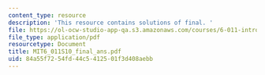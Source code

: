 ```yaml
---
content_type: resource
description: 'This resource contains solutions of final. '
file: https://ol-ocw-studio-app-qa.s3.amazonaws.com/courses/6-011-introduction-to-communication-control-and-signal-processing-spring-2010/84a55f7254fd44c5412501f3d408aebb_MIT6_011S10_final_ans.pdf
file_type: application/pdf
resourcetype: Document
title: MIT6_011S10_final_ans.pdf
uid: 84a55f72-54fd-44c5-4125-01f3d408aebb
---
```

